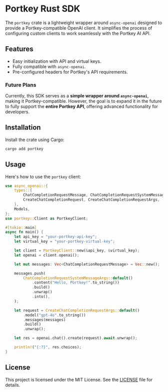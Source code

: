 # Portkey Rust SDK

The `portkey` crate is a lightweight wrapper around `async-openai` designed to provide a Portkey-compatible OpenAI client. It simplifies the process of configuring custom clients to work seamlessly with the Portkey AI API.

## Features

- Easy initialization with API and virtual keys.
- Fully compatible with `async-openai`.
- Pre-configured headers for Portkey's API requirements.

### Future Plans

Currently, this SDK serves as a **simple wrapper around `async-openai`**, making it Portkey-compatible. However, the goal is to expand it in the future to fully support the **entire Portkey API**, offering advanced functionality for developers.

## Installation

Install the crate using Cargo:

```bash
cargo add portkey
```

## Usage

Here's how to use the `portkey` client:

```rust
use async_openai::{
    types::{
        ChatCompletionRequestMessage, ChatCompletionRequestSystemMessageArgs,
        CreateChatCompletionRequest, CreateChatCompletionRequestArgs,
    },
    Models,
};
use portkey::Client as PortkeyClient;

#[tokio::main]
async fn main() {
    let api_key = "your-portkey-api-key";
    let virtual_key = "your-portkey-virtual-key";

    let client = PortkeyClient::new(&api_key, &virtual_key);
    let openai = client.openai();

    let mut messages: Vec<ChatCompletionRequestMessage> = Vec::new();

    messages.push(
        ChatCompletionRequestSystemMessageArgs::default()
            .content("Hello, Portkey!".to_string())
            .build()
            .unwrap()
            .into(),
    );

    let request = CreateChatCompletionRequestArgs::default()
        .model("gpt-4o".to_string())
        .messages(messages)
        .build()
        .unwrap();

    let res = openai.chat().create(request).await.unwrap();

    println!("{:?}", res.choices);
}
```

## License

This project is licensed under the MIT License. See the [LICENSE](LICENSE) file for details.
